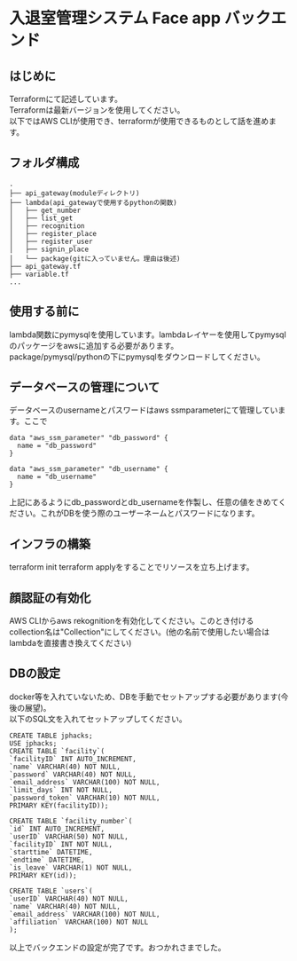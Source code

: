 # 入退室管理システム Face app バックエンド  
## はじめに 
Terraformにて記述しています。  
Terraformは最新バージョンを使用してください。  
以下ではAWS CLIが使用でき、terraformが使用できるものとして話を進めます。  
  
## フォルダ構成  
```
.
├── api_gateway(moduleディレクトリ)
├── lambda(api_gatewayで使用するpythonの関数)
│   ├── get_number
│   ├── list_get
│   ├── recognition
│   ├── register_place
│   ├── register_user
│   ├── signin_place
│   └── package(gitに入っていません。理由は後述)
├── api_gateway.tf
├── variable.tf
...
```  
  
## 使用する前に  
lambda関数にpymysqlを使用しています。lambdaレイヤーを使用してpymysqlのパッケージをawsに追加する必要があります。  
package/pymysql/pythonの下にpymysqlをダウンロードしてください。  
  
## データベースの管理について  
データベースのusernameとパスワードはaws ssmparameterにて管理しています。ここで  
```
data "aws_ssm_parameter" "db_password" {
  name = "db_password"
}

data "aws_ssm_parameter" "db_username" {
  name = "db_username"
}
```
上記にあるようにdb_passwordとdb_usernameを作製し、任意の値をきめてください。これがDBを使う際のユーザーネームとパスワードになります。  
  
## インフラの構築  
terraform init
terraform applyをすることでリソースを立ち上げます。
  
## 顔認証の有効化  
AWS CLIからaws rekognitionを有効化してください。このとき付けるcollection名は"Collection"にしてください。(他の名前で使用したい場合はlambdaを直接書き換えてください)  
  
## DBの設定  
docker等を入れていないため、DBを手動でセットアップする必要があります(今後の展望)。  
以下のSQL文を入れてセットアップしてください。  
```
CREATE TABLE jphacks;
USE jphacks;
CREATE TABLE `facility`(
`facilityID` INT AUTO_INCREMENT,
`name` VARCHAR(40) NOT NULL,
`password` VARCHAR(40) NOT NULL,
`email_address` VARCHAR(100) NOT NULL,
`limit_days` INT NOT NULL,
`password_token` VARCHAR(10) NOT NULL,
PRIMARY KEY(facilityID));

CREATE TABLE `facility_number`(
`id` INT AUTO_INCREMENT,
`userID` VARCHAR(50) NOT NULL,
`facilityID` INT NOT NULL,
`starttime` DATETIME,
`endtime` DATETIME,
`is_leave` VARCHAR(1) NOT NULL,
PRIMARY KEY(id));

CREATE TABLE `users`(
`userID` VARCHAR(40) NOT NULL,
`name` VARCHAR(40) NOT NULL,
`email_address` VARCHAR(100) NOT NULL,
`affiliation` VARCHAR(100) NOT NULL
);
```  
  
以上でバックエンドの設定が完了です。おつかれさまでした。